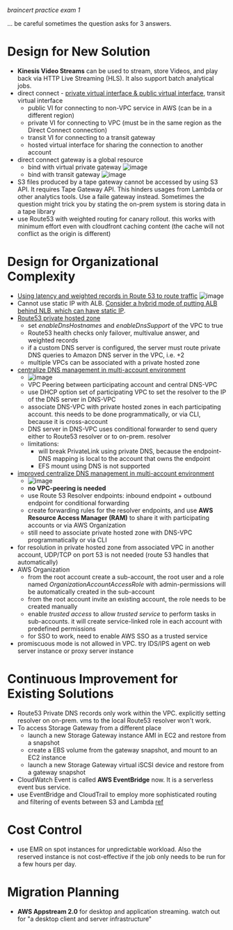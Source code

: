 _braincert practice exam 1_

... be careful sometimes the question asks for 3 answers.

# Design for New Solution

- __Kinesis Video Streams__ can be used to stream, store Videos, and play back via HTTP Live Streaming (HLS). It also support batch analytical jobs.
- direct connect - [private virtual interface & public virtual interface](https://docs.aws.amazon.com/directconnect/latest/UserGuide/WorkingWithVirtualInterfaces.html), transit virtual interface
  - public VI for connecting to non-VPC service in AWS (can be in a different region)
  - private VI for connecting to VPC (must be in the same region as the Direct Connect connection)
  - transit VI for connecting to a transit gateway
  - hosted virtual interface for sharing the connection to another account
- direct connect gateway is a global resource
  - bind with virtual private gateway
    ![image](https://user-images.githubusercontent.com/60513695/102006691-fd8c1100-3d5d-11eb-8a71-143769f914c9.png)
  - bind with transit gateway
    ![image](https://user-images.githubusercontent.com/60513695/102006716-34622700-3d5e-11eb-8709-d23a1de52ebe.png)    
- S3 files produced by a tape gateway cannot be accessed by using S3 API. It requires Tape Gateway API. This hinders usages from Lambda or other analytics tools. Use a faile gateway instead. Sometimes the question might trick you by stating the on-prem system is storing data in a tape library
- use Route53 with weighted routing for canary rollout. this works with minimum effort even with cloudfront caching content (the cache will not conflict as the origin is different)




# Design for Organizational Complexity

- [Using latency and weighted records in Route 53 to route traffic](https://docs.aws.amazon.com/Route53/latest/DeveloperGuide/TutorialLBRMultipleEC2InRegion.html) 
  ![image](https://user-images.githubusercontent.com/60513695/102006182-1b577700-3d5a-11eb-9f83-945ea2737d4a.png)
- Cannot use static IP with ALB. [Consider a hybrid mode of putting ALB behind NLB, which can have static IP](https://aws.amazon.com/blogs/networking-and-content-delivery/using-static-ip-addresses-for-application-load-balancers/).
- [Route53 private hosted zone](https://docs.aws.amazon.com/Route53/latest/DeveloperGuide/hosted-zone-private-considerations.html)
  - set _enableDnsHostnames_ and _enableDnsSupport_ of the VPC to true
  - Route53 health checks only failover, multivalue answer, and weighted records
  - if a custom DNS server is configured, the server must route private DNS queries to Amazon DNS server in the VPC, i.e. +2
  - multiple VPCs can be associated with a private hosted zone
- [centralize DNS management in multi-account environment](https://aws.amazon.com/blogs/security/how-to-centralize-dns-management-in-a-multi-account-environment/)
  - ![image](https://user-images.githubusercontent.com/60513695/102007473-4f379a00-3d64-11eb-9134-313bb6867c4e.png)
  - VPC Peering between participating account and central DNS-VPC
  - use DHCP option set of participating VPC to set the resolver to the IP of the DNS server in DNS-VPC
  - associate DNS-VPC with private hosted zones in each participating account. this needs to be done programmatically, or via CLI, because it is cross-account
  - DNS server in DNS-VPC uses conditional forwarder to send query either to Route53 resolver or to on-prem. resolver
  - limitations:
    - will break PrivateLink using private DNS, because the endpoint-DNS mapping is local to the account that owns the endpoint
    - EFS mount using DNS is not supported
- [improved centralize DNS management in multi-account environment](https://aws.amazon.com/blogs/security/simplify-dns-management-in-a-multiaccount-environment-with-route-53-resolver/)
  - ![image](https://user-images.githubusercontent.com/60513695/102007877-8eb3b580-3d67-11eb-8e0e-b9c4f1057114.png)
  - __no VPC-peering is needed__
  - use Route 53 Resolver endpoints: inbound endpoint + outbound endpoint for conditional forwarding
  - create forwarding rules for the resolver endpoints, and use __AWS Resource Access Manager (RAM)__ to share it with participating accounts or via AWS Organization
  - still need to associate private hosted zone with DNS-VPC programmatically or via CLI
- for resolution in private hosted zone from associated VPC in another account, UDP/TCP on port 53 is not needed (route 53 handles that automatically)
- AWS Organization 
  - from the root account create a sub-account, the root user and a role named _OrganizationAccountAccessRole_ with admin-permissions will be automatically created in the sub-account
  - from the root account invite an existing account, the role needs to be created manually
  - enable _trusted access_ to allow _trusted service_ to perform tasks in sub-accounts. it will create service-linked role in each account with predefined permissions
  - for SSO to work, need to enable AWS SSO as a trusted service
- promiscuous mode is not allowed in VPC. try IDS/IPS agent on web server instance or proxy server instance


# Continuous Improvement for Existing Solutions
- Route53 Private DNS records only work within the VPC. explicitly setting resolver on on-prem. vms to the local Route53 resolver won't work.
- To access Storage Gateway from a different place
  - launch a new Storage Gateway instance AMI in EC2 and restore from a snapshot
  - create a EBS volume from the gateway snapshot, and mount to an EC2 instance
  - launch a new Storage Gateway virtual iSCSI device and restore from a gateway snapshot
- CloudWatch Event is called __AWS EventBridge__ now. It is a serverless event bus service.
- use EventBridge and CloudTrail to employ more sophisticated routing and filtering of events between S3 and Lambda [ref](https://aws.amazon.com/blogs/compute/using-dynamic-amazon-s3-event-handling-with-amazon-eventbridge/)


# Cost Control

- use EMR on spot instances for unpredictable workload. Also the reserved instance is not cost-effective if the job only needs to be run for a few hours per day.

# Migration Planning

- __AWS Appstream 2.0__ for desktop and application streaming. watch out for "a desktop client and server infrastructure"

